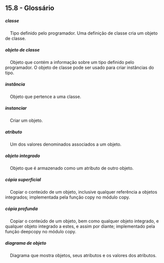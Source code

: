 ## 15.8 - Glossário


##### classe
&nbsp;&nbsp;&nbsp;&nbsp;Tipo definido pelo programador. Uma definição de classe cria um objeto de classe.

##### objeto de classe
&nbsp;&nbsp;&nbsp;&nbsp;Objeto que contém a informação sobre um tipo definido pelo programador. O objeto de classe pode ser usado para criar instâncias do tipo.

##### instância
&nbsp;&nbsp;&nbsp;&nbsp;Objeto que pertence a uma classe.

##### instanciar
&nbsp;&nbsp;&nbsp;&nbsp;Criar um objeto.

##### atributo
&nbsp;&nbsp;&nbsp;&nbsp;Um dos valores denominados associados a um objeto.

##### objeto integrado
&nbsp;&nbsp;&nbsp;&nbsp;Objeto que é armazenado como um atributo de outro objeto.

##### cópia superficial
&nbsp;&nbsp;&nbsp;&nbsp;Copiar o conteúdo de um objeto, inclusive qualquer referência a objetos integrados; implementada pela função copy no módulo copy.

##### cópia profunda
&nbsp;&nbsp;&nbsp;&nbsp;Copiar o conteúdo de um objeto, bem como qualquer objeto integrado, e qualquer objeto integrado a estes, e assim por diante; implementado pela função deepcopy no módulo copy.

##### diagrama de objeto
&nbsp;&nbsp;&nbsp;&nbsp;Diagrama que mostra objetos, seus atributos e os valores dos atributos.



